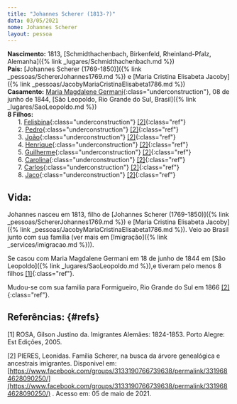```yaml
---
title: "Johannes Scherer (1813-?)"
data: 03/05/2021
nome: Johannes Scherer
layout: pessoa
---
```


**Nascimento:** 1813, [Schmidthachenbach, Birkenfeld, Rheinland-Pfalz, Alemanha]({% link _lugares/Schmidthachenbach.md %})  <br/>
**Pais:** [Johannes Scherer (1769-1850)]({% link _pessoas/SchererJohannes1769.md %}) e [Maria Cristina Elisabeta Jacoby]({% link _pessoas/JacobyMariaCristinaElisabeta1786.md %})<br/>
**Casamento:** [Maria Magdalene Germani](){:class="underconstruction"}, 08 de junho de 1844, [São Leopoldo, Rio Grande do Sul, Brasil]({% link _lugares/SaoLeopoldo.md %})<br/>
**8 Filhos:**<br/>
&nbsp;&nbsp;&nbsp;&nbsp;&nbsp;&nbsp;1. [Felisbina](){:class="underconstruction"} [[2]](#refs){:class="ref"}<br/>
&nbsp;&nbsp;&nbsp;&nbsp;&nbsp;&nbsp;2. [Pedro](){:class="underconstruction"} [[2]](#refs){:class="ref"}<br/>
&nbsp;&nbsp;&nbsp;&nbsp;&nbsp;&nbsp;3. [João](){:class="underconstruction"} [[2]](#refs){:class="ref"}<br/>
&nbsp;&nbsp;&nbsp;&nbsp;&nbsp;&nbsp;4. [Henrique](){:class="underconstruction"} [[2]](#refs){:class="ref"}<br/>
&nbsp;&nbsp;&nbsp;&nbsp;&nbsp;&nbsp;5. [Guilherme](){:class="underconstruction"} [[2]](#refs){:class="ref"}<br/>
&nbsp;&nbsp;&nbsp;&nbsp;&nbsp;&nbsp;6. [Carolina](){:class="underconstruction"} [[2]](#refs){:class="ref"}<br/>
&nbsp;&nbsp;&nbsp;&nbsp;&nbsp;&nbsp;7. [Carlos](){:class="underconstruction"} [[2]](#refs){:class="ref"}<br/>
&nbsp;&nbsp;&nbsp;&nbsp;&nbsp;&nbsp;8. [Jaco](){:class="underconstruction"} [[2]](#refs){:class="ref"}<br/>


## Vida:

Johannes nasceu em 1813, filho de [Johannes Scherer (1769-1850)]({% link _pessoas/SchererJohannes1769.md %}) e [Maria Cristina Elisabeta Jacoby]({% link _pessoas/JacobyMariaCristinaElisabeta1786.md %}). Veio ao Brasil junto com sua familia (ver mais em [Imigração]({% link _services/imigracao.md %})).

Se casou com Maria Magdalene Germani em 18 de junho de 1844 em [São Leopoldo]({% link _lugares/SaoLeopoldo.md %}),e tiveram pelo menos 8 filhos [[1]](#refs){:class="ref"}.

Mudou-se com sua familia para Formigueiro, Rio Grande do Sul em 1866 [[2]](#refs){:class="ref"}.


## Referências: {#refs}

[1] ROSA, Gilson Justino da. Imigrantes Alemães: 1824-1853. Porto Alegre: Est Edições, 2005.

[2] PIERES, Leonidas. Família Scherer, na busca da árvore genealógica e ancestrais imigrantes. Disponivel em: [https://www.facebook.com/groups/3133190766739638/permalink/3319684628090250/](https://www.facebook.com/groups/3133190766739638/permalink/3319684628090250/) . Acesso em: 05 de maio de 2021.
